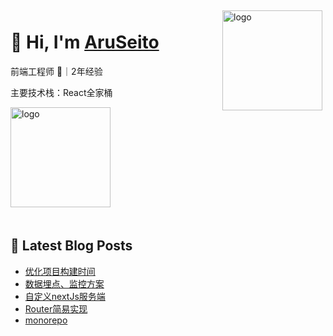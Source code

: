 
<img src="https://github-readme-stats.vercel.app/api?username=AruSeito&show_icons=true&title_color=fff&icon_color=79ff97&text_color=9f9f9f&bg_color=151515" alt="logo" height="160" align="right" style="margin: 5px; margin-bottom: 20px;" />

# 👋 Hi, I'm [AruSeito](https://aruseito.github.io/)

前端工程师 🤖｜2年经验 

主要技术栈：React全家桶

<img src="https://github-profile-trophy.vercel.app/?username=AruSeito&column=7" alt="logo" height="160" align="center" style="margin: auto; margin-bottom: 20px;" />


## 📕 Latest Blog Posts

<!-- BLOG-POST-LIST:START -->
- [优化项目构建时间](https://aruseito.github.io/article/d3ffe87/)
- [数据埋点、监控方案](https://aruseito.github.io/article/c3f02c48/)
- [自定义nextJs服务端](https://aruseito.github.io/article/d693fb46/)
- [Router简易实现](https://aruseito.github.io/article/bce8a1b7/)
- [monorepo](https://aruseito.github.io/article/7b6bc5a/)
<!-- BLOG-POST-LIST:END -->






